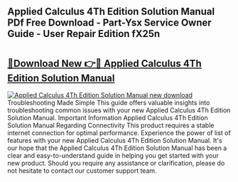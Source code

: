 ## Applied Calculus 4Th Edition Solution Manual PDf Free Download - Part-Ysx Service Owner Guide - User Repair Edition fX25n

# <h2><a href="http://bc75645.oget.top/?id=Applied+Calculus+4Th+Edition+Solution+Manual">🔗Download New 👉🔴 Applied Calculus 4Th Edition Solution Manual</a></h2>

[![Applied Calculus 4Th Edition Solution Manual new download](https://i.imgur.com/5g1atiW.png)](http://bc75645.oget.top/?id=Applied+Calculus+4Th+Edition+Solution+Manual)
Troubleshooting Made Simple This guide offers valuable insights into troubleshooting common issues with your new Applied Calculus 4Th Edition Solution Manual. Important Information Applied Calculus 4Th Edition Solution Manual Regarding Connectivity This product requires a stable internet connection for optimal performance. Experience the power of list of features with your new Applied Calculus 4Th Edition Solution Manual. It's our hope that the Applied Calculus 4Th Edition Solution Manual has been a clear and easy-to-understand guide in helping you get started with your new product. Should you require any assistance or clarification, please do not hesitate to contact our customer support team.
